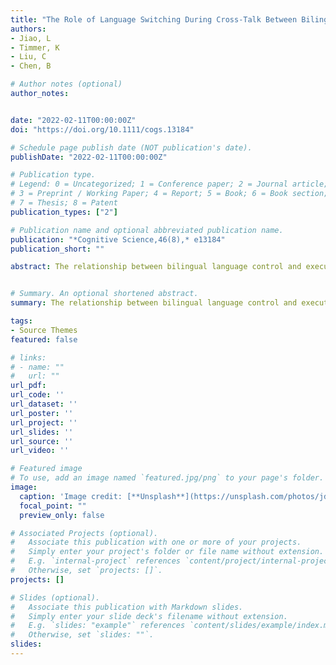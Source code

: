 ```yaml
---
title: "The Role of Language Switching During Cross-Talk Between Bilingual Language Control and Domain-General Conflict Monitoring"
authors:
- Jiao, L
- Timmer, K
- Liu, C
- Chen, B

# Author notes (optional)
author_notes:


date: "2022-02-11T00:00:00Z"
doi: "https://doi.org/10.1111/cogs.13184"

# Schedule page publish date (NOT publication's date).
publishDate: "2022-02-11T00:00:00Z"

# Publication type.
# Legend: 0 = Uncategorized; 1 = Conference paper; 2 = Journal article;
# 3 = Preprint / Working Paper; 4 = Report; 5 = Book; 6 = Book section;
# 7 = Thesis; 8 = Patent
publication_types: ["2"]

# Publication name and optional abbreviated publication name.
publication: "*Cognitive Science,46(8),* e13184"
publication_short: ""

abstract: The relationship between bilingual language control and executive control is debated. The present study investigated the effect of short-term language switching in a comprehension task on executive control performance in unbalanced bilinguals. Participants were required to perform a context task and an executive control task (i.e., flanker task) in sequence. A picture-word matching task created different language contexts in Experiment 1 (i.e., L1, L2, and dual-language contexts). By modifying the color-shape switching task, we created different contexts that do not involve language processing in Experiment 2 (i.e., color, shape, and dual context). Experiment 1 showed overall faster responses (in both congruent and incongruent trials) in the flanker task after a language switching context than after single (L1 or L2) contexts. This suggests that the language switching in a comprehension task affected general monitoring performance. By contrast, the nonlinguistic contexts in Experiment 2 did not affect flanker performance. This provides further evidence for the crucial role of language processing during switching to elicit short-term adaptions on domain-general conflict monitoring. Overall, our findings add to the previous studies by showing cross-talk between bilingual language control and domain-general conflict monitoring when language switching occurs in a comprehension task.


# Summary. An optional shortened abstract.
summary: The relationship between bilingual language control and executive control is debated...

tags:
- Source Themes
featured: false

# links:
# - name: ""
#   url: ""
url_pdf: 
url_code: ''
url_dataset: ''
url_poster: ''
url_project: ''
url_slides: ''
url_source: ''
url_video: ''

# Featured image
# To use, add an image named `featured.jpg/png` to your page's folder. 
image:
  caption: 'Image credit: [**Unsplash**](https://unsplash.com/photos/jdD8gXaTZsc)'
  focal_point: ""
  preview_only: false

# Associated Projects (optional).
#   Associate this publication with one or more of your projects.
#   Simply enter your project's folder or file name without extension.
#   E.g. `internal-project` references `content/project/internal-project/index.md`.
#   Otherwise, set `projects: []`.
projects: []

# Slides (optional).
#   Associate this publication with Markdown slides.
#   Simply enter your slide deck's filename without extension.
#   E.g. `slides: "example"` references `content/slides/example/index.md`.
#   Otherwise, set `slides: ""`.
slides:
---
```

